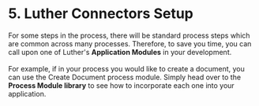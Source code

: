 # 5. Luther Connectors Setup

For some steps in the process, there will be standard process steps which are common across many processes. Therefore, to save you time, you can call upon one of Luther's **Application Modules** in your development.\
\
For example, if in your process you would like to create a document, you can use the Create Document process module. Simply head over to the **Process Module library** to see how to incorporate each one into your application.
